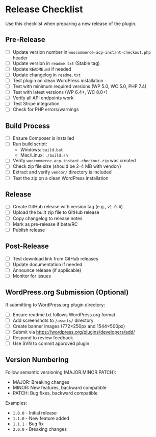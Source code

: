 # Release Checklist

Use this checklist when preparing a new release of the plugin.

## Pre-Release

- [ ] Update version number in `woocommerce-acp-instant-checkout.php` header
- [ ] Update version in `readme.txt` (Stable tag)
- [ ] Update `README.md` if needed
- [ ] Update changelog in `readme.txt`
- [ ] Test plugin on clean WordPress installation
- [ ] Test with minimum required versions (WP 5.0, WC 5.0, PHP 7.4)
- [ ] Test with latest versions (WP 6.4+, WC 8.0+)
- [ ] Verify all API endpoints work
- [ ] Test Stripe integration
- [ ] Check for PHP errors/warnings

## Build Process

- [ ] Ensure Composer is installed
- [ ] Run build script:
  - Windows: `build.bat`
  - Mac/Linux: `./build.sh`
- [ ] Verify `woocommerce-acp-instant-checkout.zip` was created
- [ ] Check zip file size (should be 2-4 MB with vendor/)
- [ ] Extract and verify `vendor/` directory is included
- [ ] Test the zip on a clean WordPress installation

## Release

- [ ] Create GitHub release with version tag (e.g., `v1.0.0`)
- [ ] Upload the built zip file to GitHub release
- [ ] Copy changelog to release notes
- [ ] Mark as pre-release if beta/RC
- [ ] Publish release

## Post-Release

- [ ] Test download link from GitHub releases
- [ ] Update documentation if needed
- [ ] Announce release (if applicable)
- [ ] Monitor for issues

## WordPress.org Submission (Optional)

If submitting to WordPress.org plugin directory:

- [ ] Ensure readme.txt follows WordPress.org format
- [ ] Add screenshots to `/assets/` directory
- [ ] Create banner images (772×250px and 1544×500px)
- [ ] Submit via https://wordpress.org/plugins/developers/add/
- [ ] Respond to review feedback
- [ ] Use SVN to commit approved plugin

## Version Numbering

Follow semantic versioning (MAJOR.MINOR.PATCH):
- MAJOR: Breaking changes
- MINOR: New features, backward compatible
- PATCH: Bug fixes, backward compatible

Examples:
- `1.0.0` - Initial release
- `1.1.0` - New feature added
- `1.1.1` - Bug fix
- `2.0.0` - Breaking changes
